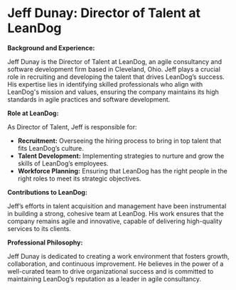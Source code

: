 # Jeff Dunay: Director of Talent at LeanDog

**Background and Experience:**

Jeff Dunay is the Director of Talent at LeanDog, an agile consultancy and software development firm based in Cleveland, Ohio. Jeff plays a crucial role in recruiting and developing the talent that drives LeanDog’s success. His expertise lies in identifying skilled professionals who align with LeanDog's mission and values, ensuring the company maintains its high standards in agile practices and software development.

**Role at LeanDog:**

As Director of Talent, Jeff is responsible for:
- **Recruitment:** Overseeing the hiring process to bring in top talent that fits LeanDog’s culture.
- **Talent Development:** Implementing strategies to nurture and grow the skills of LeanDog’s employees.
- **Workforce Planning:** Ensuring that LeanDog has the right people in the right roles to meet its strategic objectives.

**Contributions to LeanDog:**

Jeff’s efforts in talent acquisition and management have been instrumental in building a strong, cohesive team at LeanDog. His work ensures that the company remains agile and innovative, capable of delivering high-quality services to its clients.

**Professional Philosophy:**

Jeff Dunay is dedicated to creating a work environment that fosters growth, collaboration, and continuous improvement. He believes in the power of a well-curated team to drive organizational success and is committed to maintaining LeanDog’s reputation as a leader in agile consultancy.